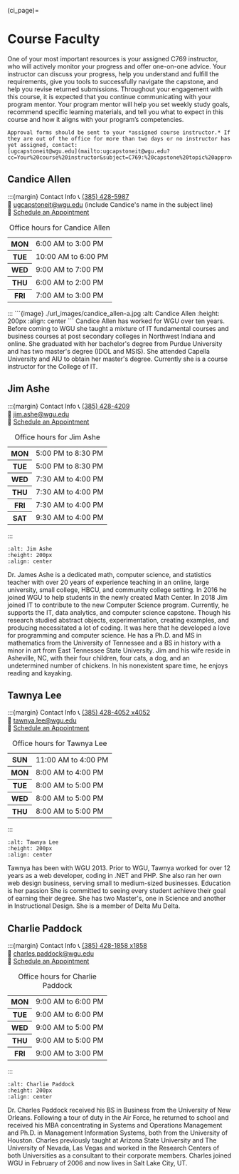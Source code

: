 
<!-- hack to open links in new tab -->
<head>
    <base target="_blank">
</head>

(ci_page)=
# Course Faculty

One of your most important resources is your assigned C769 instructor, who will actively monitor your progress and offer one-on-one advice. Your instructor can discuss your progress, help you understand and fulfill the requirements, give you tools to successfully navigate the capstone, and help you revise returned submissions. Throughout your engagement with this course, it is expected that you continue communicating with your program mentor. Your program mentor will help you set weekly study goals, recommend specific learning materials, and tell you what to expect in this course and how it aligns with your program’s competencies.

```{note}
Approval forms should be sent to your *assigned course instructor.* If they are out of the office for more than two days or no instructor has yet assigned, contact:
[ugcapstoneit@wgu.edu](mailto:ugcapstoneit@wgu.edu?cc=Your%20course%20instructor&subject=C769:%20capstone%20topic%20approval&body=Your%20name%20and%20question%20here.%20We%20can%20only%20respond%20to%20messages%20from%20a%20valid%20WGU%20email%20address.%20%0A%0ADegree%20program%3A%20%0AProgram%20Mentor%3A%20%0A)
```

## Candice Allen

:::{margin} Contact Info
📞 <a href="tel:+13854285987">(385) 428-5987</a> </br>
📧 [ugcapstoneit@wgu.edu](mailto:ugcapstoneit@wgu.edu?cc=candice.allen@wgu.edu&subject=C769%20capstone%20question%20for%20Candice%20Allen&body=Your%20name%20and%20question%20here.%20We%20can%20only%20respond%20to%20messages%20from%20a%20valid%20WGU%20email%20address.%20%0A%0ADegree%20program%3A%20%0AProgram%20Mentor%3A%20%0A) (include Candice's name in the subject line) </br>
📅 [Schedule an Appointment](https://timetrade.com/app/wgu-mentoring/workflows/WGU100/schedule/?resourceId=00530000006rcrYAAQ&locationId=course_mentoring&appointmentTypeGroupId=CM&questionId__course_code=C769) </br>
<table _ngcontent-nfu-c382="" class="margin--bottom--10"><caption _ngcontent-nfu-c382="" class="visually-hidden"> Office hours for Candice Allen </caption><tr _ngcontent-nfu-c382="" class="ng-star-inserted"><th _ngcontent-nfu-c382="" class="text--right"><span _ngcontent-nfu-c382="" class="table-row"><b _ngcontent-nfu-c382="">MON</b></span></th><td _ngcontent-nfu-c382=""><div _ngcontent-nfu-c382="" class="margin--left ng-star-inserted"><span _ngcontent-nfu-c382="">6:00 AM</span> to <span _ngcontent-nfu-c382="">3:00 PM </span></div><!----></td></tr><tr _ngcontent-nfu-c382="" class="ng-star-inserted"><th _ngcontent-nfu-c382="" class="text--right"><span _ngcontent-nfu-c382="" class="table-row"><b _ngcontent-nfu-c382="">TUE</b></span></th><td _ngcontent-nfu-c382=""><div _ngcontent-nfu-c382="" class="margin--left ng-star-inserted"><span _ngcontent-nfu-c382="">10:00 AM</span> to <span _ngcontent-nfu-c382="">6:00 PM </span></div><!----></td></tr><tr _ngcontent-nfu-c382="" class="ng-star-inserted"><th _ngcontent-nfu-c382="" class="text--right"><span _ngcontent-nfu-c382="" class="table-row"><b _ngcontent-nfu-c382="">WED</b></span></th><td _ngcontent-nfu-c382=""><div _ngcontent-nfu-c382="" class="margin--left ng-star-inserted"><span _ngcontent-nfu-c382="">9:00 AM</span> to <span _ngcontent-nfu-c382="">7:00 PM </span></div><!----></td></tr><tr _ngcontent-nfu-c382="" class="ng-star-inserted"><th _ngcontent-nfu-c382="" class="text--right"><span _ngcontent-nfu-c382="" class="table-row"><b _ngcontent-nfu-c382="">THU</b></span></th><td _ngcontent-nfu-c382=""><div _ngcontent-nfu-c382="" class="margin--left ng-star-inserted"><span _ngcontent-nfu-c382="">6:00 AM</span> to <span _ngcontent-nfu-c382="">2:00 PM </span></div><!----></td></tr><tr _ngcontent-nfu-c382="" class="ng-star-inserted"><th _ngcontent-nfu-c382="" class="text--right"><span _ngcontent-nfu-c382="" class="table-row"><b _ngcontent-nfu-c382="">FRI</b></span></th><td _ngcontent-nfu-c382=""><div _ngcontent-nfu-c382="" class="margin--left ng-star-inserted"><span _ngcontent-nfu-c382="">7:00 AM</span> to <span _ngcontent-nfu-c382="">3:00 PM </span></div><!----></td></tr><!----></table>
:::
```{image} ./url_images/candice_allen-a.jpg
:alt: Candice Allen
:height: 200px
:align: center
```
Candice Allen has worked for WGU over ten years. Before coming to WGU she taught a mixture of IT fundamental courses and business courses at post secondary colleges in Northwest Indiana and online. She graduated with her bachelor's degree from Purdue University and has two master's degree (IDOL and MSIS). She attended Capella University and AIU to obtain her master's degree. Currently she is a course instructor for the College of IT.

## Jim Ashe

:::{margin} Contact Info
📞 <a href="tel:+13854284209"> (385) 428-4209</a> </br>
📧 [jim.ashe@wgu.edu](mailto:jim.ashe@wgu.edu?subject=C769%20capstone&body=Your%20name%20and%20question(s)%20here.%20We%20can%20only%20respond%20to%20messages%20from%20a%20valid%20WGU%20email%20address.%20%0A%0ADegree%20program%3A%20%0AProgram%20Mentor%3A%20%0A) </br>
📅 [Schedule an Appointment](https://timetrade.com/app/wgu-mentoring/workflows/WGU100/schedule/?resourceId=005a000000CAi7dAAD&locationId=course_mentoring&appointmentTypeGroupId=CM&questionId__course_code=C769) </br>
<table _ngcontent-stv-c382="" class="margin--bottom--10"><caption _ngcontent-stv-c382="" class="visually-hidden"> Office hours for Jim Ashe </caption><tr _ngcontent-stv-c382="" class="ng-star-inserted"><th _ngcontent-stv-c382="" class="text--right"><span _ngcontent-stv-c382="" class="table-row"><b _ngcontent-stv-c382="">MON</b></span></th><td _ngcontent-stv-c382=""><div _ngcontent-stv-c382="" class="margin--left ng-star-inserted"><span _ngcontent-stv-c382="">5:00 PM</span> to <span _ngcontent-stv-c382="">8:30 PM </span></div><!----></td></tr><tr _ngcontent-stv-c382="" class="ng-star-inserted"><th _ngcontent-stv-c382="" class="text--right"><span _ngcontent-stv-c382="" class="table-row"><b _ngcontent-stv-c382="">TUE</b></span></th><td _ngcontent-stv-c382=""><div _ngcontent-stv-c382="" class="margin--left ng-star-inserted"><span _ngcontent-stv-c382="">5:00 PM</span> to <span _ngcontent-stv-c382="">8:30 PM </span></div><!----></td></tr><tr _ngcontent-stv-c382="" class="ng-star-inserted"><th _ngcontent-stv-c382="" class="text--right"><span _ngcontent-stv-c382="" class="table-row"><b _ngcontent-stv-c382="">WED</b></span></th><td _ngcontent-stv-c382=""><div _ngcontent-stv-c382="" class="margin--left ng-star-inserted"><span _ngcontent-stv-c382="">7:30 AM</span> to <span _ngcontent-stv-c382="">4:00 PM </span></div><!----></td></tr><tr _ngcontent-stv-c382="" class="ng-star-inserted"><th _ngcontent-stv-c382="" class="text--right"><span _ngcontent-stv-c382="" class="table-row"><b _ngcontent-stv-c382="">THU</b></span></th><td _ngcontent-stv-c382=""><div _ngcontent-stv-c382="" class="margin--left ng-star-inserted"><span _ngcontent-stv-c382="">7:30 AM</span> to <span _ngcontent-stv-c382="">4:00 PM </span></div><!----></td></tr><tr _ngcontent-stv-c382="" class="ng-star-inserted"><th _ngcontent-stv-c382="" class="text--right"><span _ngcontent-stv-c382="" class="table-row"><b _ngcontent-stv-c382="">FRI</b></span></th><td _ngcontent-stv-c382=""><div _ngcontent-stv-c382="" class="margin--left ng-star-inserted"><span _ngcontent-stv-c382="">7:30 AM</span> to <span _ngcontent-stv-c382="">4:00 PM </span></div><!----></td></tr><tr _ngcontent-stv-c382="" class="ng-star-inserted"><th _ngcontent-stv-c382="" class="text--right"><span _ngcontent-stv-c382="" class="table-row"><b _ngcontent-stv-c382="">SAT</b></span></th><td _ngcontent-stv-c382=""><div _ngcontent-stv-c382="" class="margin--left ng-star-inserted"><span _ngcontent-stv-c382="">9:30 AM</span> to <span _ngcontent-stv-c382="">4:00 PM </span></div><!----></td></tr><!----></table>
:::

```{image} ./url_images/jim_ashe-a.jpg
:alt: Jim Ashe
:height: 200px
:align: center
```

Dr. James Ashe is a dedicated math, computer science, and statistics teacher with over 20 years of experience teaching in an online, large university, small college, HBCU, and community college setting. In 2016 he joined WGU to help students in the newly created Math Center. In 2018 Jim joined IT to contribute to the new Computer Science program. Currently, he supports the IT, data analytics, and computer science capstone. Though his research studied abstract objects, experimentation, creating examples, and producing necessitated a lot of coding. It was here that he developed a love for programming and computer science. He has a Ph.D. and MS in mathematics from the University of Tennessee and a BS in history with a minor in art from East Tennessee State University. Jim and his wife reside in Asheville, NC, with their four children, four cats, a dog, and an undetermined number of chickens. In his nonexistent spare time, he enjoys reading and kayaking.

## Tawnya Lee

:::{margin} Contact Info
📞 <a href="tel:+142840524052">(385) 428-4052 x4052 </a> </br>
📧 [tawnya.lee@wgu.edu](mailto:tawnya.lee@wgu.edu?subject=C769%20capstone&body=Your%20name%20and%20question%20here.%20We%20can%20only%20respond%20to%20messages%20from%20a%20valid%20WGU%20email%20address.%20%0A%0ADegree%20program%3A%20%0AProgram%20Mentor%3A%20%0A)</br>
📅 [Schedule an Appointment](https://timetrade.com/app/wgu-mentoring/workflows/WGU100/schedule/?resourceId=005a0000009HkMlAAK&locationId=course_mentoring&appointmentTypeGroupId=CM&questionId__course_code=C769)</br>
<table _ngcontent-qox-c381="" class="margin--bottom--10"><caption _ngcontent-qox-c381="" class="visually-hidden"> Office hours for Tawnya Lee </caption><tr _ngcontent-qox-c381="" class="ng-star-inserted"><th _ngcontent-qox-c381="" class="text--right"><span _ngcontent-qox-c381="" class="table-row"><b _ngcontent-qox-c381="">SUN</b></span></th><td _ngcontent-qox-c381=""><div _ngcontent-qox-c381="" class="margin--left ng-star-inserted"><span _ngcontent-qox-c381="">11:00 AM</span> to <span _ngcontent-qox-c381="">4:00 PM </span></div><!----></td></tr><tr _ngcontent-qox-c381="" class="ng-star-inserted"><th _ngcontent-qox-c381="" class="text--right"><span _ngcontent-qox-c381="" class="table-row"><b _ngcontent-qox-c381="">MON</b></span></th><td _ngcontent-qox-c381=""><div _ngcontent-qox-c381="" class="margin--left ng-star-inserted"><span _ngcontent-qox-c381="">8:00 AM</span> to <span _ngcontent-qox-c381="">4:00 PM </span></div><!----></td></tr><tr _ngcontent-qox-c381="" class="ng-star-inserted"><th _ngcontent-qox-c381="" class="text--right"><span _ngcontent-qox-c381="" class="table-row"><b _ngcontent-qox-c381="">TUE</b></span></th><td _ngcontent-qox-c381=""><div _ngcontent-qox-c381="" class="margin--left ng-star-inserted"><span _ngcontent-qox-c381="">8:00 AM</span> to <span _ngcontent-qox-c381="">5:00 PM </span></div><!----></td></tr><tr _ngcontent-qox-c381="" class="ng-star-inserted"><th _ngcontent-qox-c381="" class="text--right"><span _ngcontent-qox-c381="" class="table-row"><b _ngcontent-qox-c381="">WED</b></span></th><td _ngcontent-qox-c381=""><div _ngcontent-qox-c381="" class="margin--left ng-star-inserted"><span _ngcontent-qox-c381="">8:00 AM</span> to <span _ngcontent-qox-c381="">5:00 PM </span></div><!----></td></tr><tr _ngcontent-qox-c381="" class="ng-star-inserted"><th _ngcontent-qox-c381="" class="text--right"><span _ngcontent-qox-c381="" class="table-row"><b _ngcontent-qox-c381="">THU</b></span></th><td _ngcontent-qox-c381=""><div _ngcontent-qox-c381="" class="margin--left ng-star-inserted"><span _ngcontent-qox-c381="">8:00 AM</span> to <span _ngcontent-qox-c381="">5:00 PM </span></div><!----></td></tr><!----></table>
:::

```{image} ./url_images/tawnya_lee.jpg
:alt: Tawnya Lee
:height: 200px
:align: center
```

Tawnya has been with WGU 2013. Prior to WGU, Tawnya worked for over 12 years as a web developer, coding in .NET and PHP. She also ran her own web design business, serving small to medium-sized businesses. Education is her passion She is committed to seeing every student achieve their goal of earning their degree. She has two Master's, one in Science and another in Instructional Design. She is a member of Delta Mu Delta.

## Charlie Paddock

:::{margin} Contact Info
📞 <a href="tel:+13854281858">(385) 428-1858 x1858 </a> </br>
📧 [charles.paddock@wgu.edu](mailto:charles.paddock@wgu.edu?subject=C769%20capstone&body=Your%20name%20and%20question%20here.%20We%20can%20only%20respond%20to%20messages%20from%20a%20valid%20WGU%20email%20address.%20%0A%0ADegree%20program%3A%20%0AProgram%20Mentor%3A%20%0A) </br>
📅 [Schedule an Appointment](https://timetrade.com/app/wgu-mentoring/workflows/WGU100/schedule/?resourceId=00530000006rd6fAAA&locationId=course_mentoring&appointmentTypeGroupId=CM&questionId__course_code=C769)</br>
<table _ngcontent-hxq-c382="" class="margin--bottom--10"><caption _ngcontent-hxq-c382="" class="visually-hidden"> Office hours for Charlie Paddock </caption><tr _ngcontent-hxq-c382="" class="ng-star-inserted"><th _ngcontent-hxq-c382="" class="text--right"><span _ngcontent-hxq-c382="" class="table-row"><b _ngcontent-hxq-c382="">MON</b></span></th><td _ngcontent-hxq-c382=""><div _ngcontent-hxq-c382="" class="margin--left ng-star-inserted"><span _ngcontent-hxq-c382="">9:00 AM</span> to <span _ngcontent-hxq-c382="">6:00 PM </span></div><!----></td></tr><tr _ngcontent-hxq-c382="" class="ng-star-inserted"><th _ngcontent-hxq-c382="" class="text--right"><span _ngcontent-hxq-c382="" class="table-row"><b _ngcontent-hxq-c382="">TUE</b></span></th><td _ngcontent-hxq-c382=""><div _ngcontent-hxq-c382="" class="margin--left ng-star-inserted"><span _ngcontent-hxq-c382="">9:00 AM</span> to <span _ngcontent-hxq-c382="">6:00 PM </span></div><!----></td></tr><tr _ngcontent-hxq-c382="" class="ng-star-inserted"><th _ngcontent-hxq-c382="" class="text--right"><span _ngcontent-hxq-c382="" class="table-row"><b _ngcontent-hxq-c382="">WED</b></span></th><td _ngcontent-hxq-c382=""><div _ngcontent-hxq-c382="" class="margin--left ng-star-inserted"><span _ngcontent-hxq-c382="">9:00 AM</span> to <span _ngcontent-hxq-c382="">5:00 PM </span></div><!----></td></tr><tr _ngcontent-hxq-c382="" class="ng-star-inserted"><th _ngcontent-hxq-c382="" class="text--right"><span _ngcontent-hxq-c382="" class="table-row"><b _ngcontent-hxq-c382="">THU</b></span></th><td _ngcontent-hxq-c382=""><div _ngcontent-hxq-c382="" class="margin--left ng-star-inserted"><span _ngcontent-hxq-c382="">9:00 AM</span> to <span _ngcontent-hxq-c382="">5:00 PM </span></div><!----></td></tr><tr _ngcontent-hxq-c382="" class="ng-star-inserted"><th _ngcontent-hxq-c382="" class="text--right"><span _ngcontent-hxq-c382="" class="table-row"><b _ngcontent-hxq-c382="">FRI</b></span></th><td _ngcontent-hxq-c382=""><div _ngcontent-hxq-c382="" class="margin--left ng-star-inserted"><span _ngcontent-hxq-c382="">9:00 AM</span> to <span _ngcontent-hxq-c382="">3:00 PM </span></div><!----></td></tr><!----></table>
:::

```{image} ./url_images/charlie_paddock-b.jpg
:alt: Charlie Paddock
:height: 200px
:align: center
```

Dr. Charles Paddock received his BS in Business from the University of New Orleans. Following a tour of duty in the Air Force, he returned to school and received his MBA concentrating in Systems and Operations Management and Ph.D. in Management Information Systems, both from the University of Houston. Charles previously taught at Arizona State University and The University of Nevada, Las Vegas and worked in the Research Centers of both Universities as a consultant to their corporate members. Charles joined WGU in February of 2006 and now lives in Salt Lake City, UT.

<!-- ## Will Dean

:::{margin}
📞 <a href="tel:+13854288649">(385) 428-8649 </a> </br>
📧 [william.dean@wgu.edu](mailto:william.dean@wgu.edu?subject=C769%20capstone&body=Your%20name%20and%20question%20here.%20We%20can%20only%20respond%20to%20messages%20from%20a%20valid%20WGU%20email%20address.%20%0A%0ADegree%20program%3A%20%0AProgram%20Mentor%3A%20%0A) </br>
📅 [Schedule an Appointment](https://timetrade.com/app/wgu-mentoring/workflows/WGU100/schedule/?resourceId=0053x00000FXxHCAA1&locationId=course_mentoring&appointmentTypeGroupId=CM&questionId__course_code=C769) </br>
:::

```{image} ./url_images/will_dean-a.png
:alt: Will Dean
:height: 200px
:align: center
```

Dr. William Dean is an only child and a native of Louisville, KY. As a child, he was a member of the Boy Scouts of America where he achieved the rank of Eagle Scout. Dr. Dean is an active member of Phi Beta Sigma Fraternity Incorporated, the National Eagle Scout Association (NESA), the National Association for the Advancement of Colored People (NAACP), the Black Doctoral Network, and the National Black MBA Association. Dr. Dean is a veteran of the US Navy Submarine Force and a member of SubVets. Dr. Dean has over 20 years of experience in the defense sector. He has served as chief engineer on several space communications projects and has managed many diverse teams. Dr. Dean holds a Bachelor of Science in Information Technology, a Master of Business Administration with a focus in IT Management, and a Doctor of Philosophy Degree in Information Technology. -->